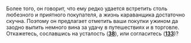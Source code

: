 Более того, он говорит, что ему редко удается встретить столь любезного и приятного покупателя, а жизнь караванщика достаточно скучна. Поэтому он предлагает отметить ваши покупки ужином да заодно выпить немного вина за удачу в путешествиях и в торговле. Откажетесь, сославшись на усталость ([**38**](#n_38)), или согласитесь ([**133**](#n_133))?

